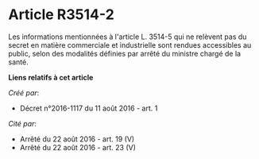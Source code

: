 # Article R3514-2

Les informations mentionnées à l'article L. 3514-5 qui ne relèvent pas du secret en matière commerciale et industrielle sont
rendues accessibles au public, selon des modalités définies par arrêté du ministre chargé de la santé.

**Liens relatifs à cet article**

_Créé par_:

  - Décret n°2016-1117 du 11 août 2016 - art. 1

_Cité par_:

  - Arrêté du 22 août 2016 - art. 19 (V)
  - Arrêté du 22 août 2016 - art. 23 (V)
